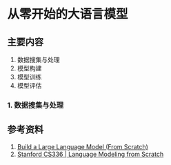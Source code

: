 # 从零开始的大语言模型

## 主要内容
1. 数据搜集与处理
2. 模型构建
3. 模型训练
4. 模型评估

### 1. 数据搜集与处理




## 参考资料
1. [Build a Large Language Model (From Scratch)](https://github.com/rasbt/LLMs-from-scratch)
2. [Stanford CS336 | Language Modeling from Scratch](https://github.com/stanford-cs336)